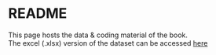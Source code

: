 # README

This page hosts the data & coding material of the book.   
The excel (.xlsx) version of the dataset can be accessed [here](https://drive.google.com/file/d/17wm7QOqy90s7Jy-v1ZEO-iOkZn4mdXP7/view?usp=sharing) 
